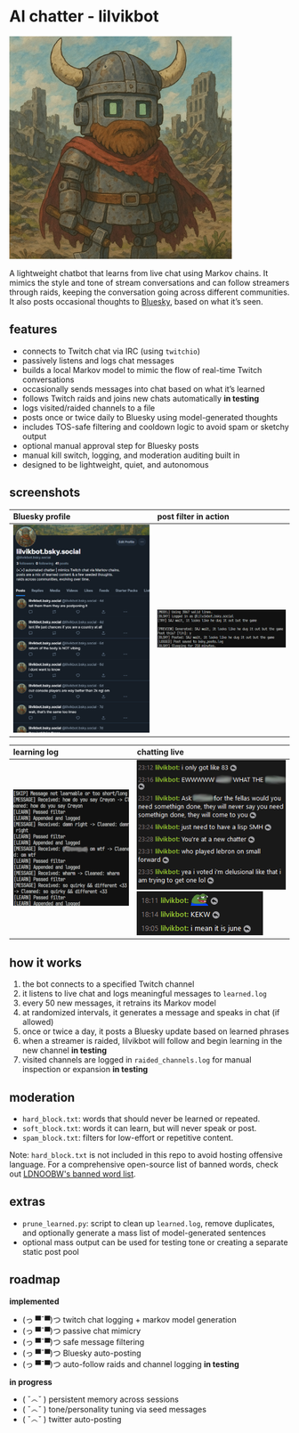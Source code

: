 # AI chatter - lilvikbot

![hero](demo/lilvikbot.png)

A lightweight chatbot that learns from live chat using Markov chains. It mimics the style and tone of stream conversations and can follow streamers through raids, keeping the conversation going across different communities. It also posts occasional thoughts to [Bluesky](https://bsky.app/profile/lilvikbot.bsky.social), based on what it’s seen.

## features

- connects to Twitch chat via IRC (using `twitchio`)
- passively listens and logs chat messages
- builds a local Markov model to mimic the flow of real-time Twitch conversations
- occasionally sends messages into chat based on what it’s learned
- follows Twitch raids and joins new chats automatically **in testing**
- logs visited/raided channels to a file
- posts once or twice daily to Bluesky using model-generated thoughts
- includes TOS-safe filtering and cooldown logic to avoid spam or sketchy output
- optional manual approval step for Bluesky posts
- manual kill switch, logging, and moderation auditing built in
- designed to be lightweight, quiet, and autonomous

## screenshots

| Bluesky profile                           | post filter in action             |
| :---------------------------------------- | :-------------------------------- |
| ![Bluesky profile](demo/bsky_profile.png) | ![Filter](demo/bsky_terminal.png) |

| learning log                       | chatting live                                                          |
| :--------------------------------- | :--------------------------------------------------------------------- |
| ![Learning log](demo/learning.png) | ![Chat logs](demo/twitch_chat1.png)![Chat logs](demo/twitch_chat2.png) |

## how it works

1. the bot connects to a specified Twitch channel
2. it listens to live chat and logs meaningful messages to `learned.log`
3. every 50 new messages, it retrains its Markov model
4. at randomized intervals, it generates a message and speaks in chat (if allowed)
5. once or twice a day, it posts a Bluesky update based on learned phrases
6. when a streamer is raided, lilvikbot will follow and begin learning in the new channel **in testing**
7. visited channels are logged in `raided_channels.log` for manual inspection or expansion **in testing**

## moderation

- `hard_block.txt`: words that should never be learned or repeated.
- `soft_block.txt`: words it can learn, but will never speak or post.
- `spam_block.txt`: filters for low-effort or repetitive content.

Note: `hard_block.txt` is not included in this repo to avoid hosting offensive language. For a comprehensive open-source list of banned words, check out [LDNOOBW's banned word list](https://github.com/LDNOOBW/List-of-Dirty-Naughty-Obscene-and-Otherwise-Bad-Words).

## extras

- `prune_learned.py`: script to clean up `learned.log`, remove duplicates, and optionally generate a mass list of model-generated sentences
- optional mass output can be used for testing tone or creating a separate static post pool

## roadmap

**implemented**

- (っ ▀¯▀)つ twitch chat logging + markov model generation
- (っ ▀¯▀)つ passive chat mimicry
- (っ ▀¯▀)つ safe message filtering
- (っ ▀¯▀)つ Bluesky auto-posting
- (っ ▀¯▀)つ auto-follow raids and channel logging **in testing**

**in progress**

- ( ˇ෴ˇ ) persistent memory across sessions
- ( ˇ෴ˇ ) tone/personality tuning via seed messages
- ( ˇ෴ˇ ) twitter auto-posting
